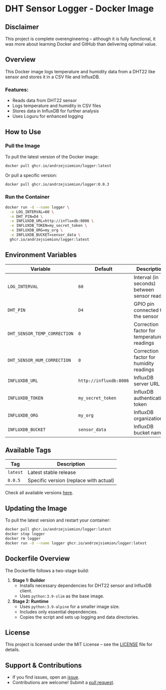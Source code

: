 # DHT Sensor Logger - Docker Image

## Disclaimer

This project is complete overengineering – although it is fully functional, it was more about learning Docker and GitHub than delivering optimal value.

## Overview

This Docker image logs temperature and humidity data from a DHT22 like sensor and stores it in a CSV file and InfluxDB.

### Features:

- Reads data from DHT22 sensor
- Logs temperature and humidity in CSV files
- Stores data in InfluxDB for further analysis
- Uses Loguru for enhanced logging

## How to Use

### Pull the Image

To pull the latest version of the Docker image:

```sh
docker pull ghcr.io/andrzejsiemion/logger:latest
```

Or pull a specific version:

```sh
docker pull ghcr.io/andrzejsiemion/logger:0.0.3
```

### Run the Container

```sh
docker run -d --name logger \
  -e LOG_INTERVAL=60 \
  -e DHT_PIN=D4 \
  -e INFLUXDB_URL=http://influxdb:8086 \
  -e INFLUXDB_TOKEN=my_secret_token \
  -e INFLUXDB_ORG=my_org \
  -e INFLUXDB_BUCKET=sensor_data \
  ghcr.io/andrzejsiemion/logger:latest
```

## Environment Variables

| Variable                     | Default                | Description                                |
| ---------------------------- | ---------------------- | ------------------------------------------ |
| `LOG_INTERVAL`               | `60`                   | Interval (in seconds) between sensor reads |
| `DHT_PIN`                    | `D4`                   | GPIO pin connected to the sensor           |
| `DHT_SENSOR_TEMP_CORRECTION` | `0`                    | Correction factor for temperature readings |
| `DHT_SENSOR_HUM_CORRECTION`  | `0`                    | Correction factor for humidity readings    |
| `INFLUXDB_URL`               | `http://influxdb:8086` | InfluxDB server URL                        |
| `INFLUXDB_TOKEN`             | `my_secret_token`      | InfluxDB authentication token              |
| `INFLUXDB_ORG`               | `my_org`               | InfluxDB organization                      |
| `INFLUXDB_BUCKET`            | `sensor_data`          | InfluxDB bucket name                       |

## Available Tags

| Tag      | Description                            |
| -------- | -------------------------------------- |
| `latest` | Latest stable release                  |
| `0.0.5`  | Specific version (replace with actual) |

Check all available versions [here](https://github.com/andrzejsiemion/logger/pkgs/container/logger).

## Updating the Image

To pull the latest version and restart your container:

```sh
docker pull ghcr.io/andrzejsiemion/logger:latest
docker stop logger
docker rm logger
docker run -d --name logger ghcr.io/andrzejsiemion/logger:latest
```

## Dockerfile Overview

The Dockerfile follows a two-stage build:

1. **Stage 1: Builder**
   - Installs necessary dependencies for DHT22 sensor and InfluxDB client.
   - Uses `python:3.9-slim` as the base image.
2. **Stage 2: Runtime**
   - Uses `python:3.9-alpine` for a smaller image size.
   - Includes only essential dependencies.
   - Copies the script and sets up logging and data directories.

## License

This project is licensed under the MIT License – see the [LICENSE](LICENSE) file for details.

## Support & Contributions

- If you find issues, open an [issue](https://github.com/andrzejsiemion/logger/issues).
- Contributions are welcome! Submit a [pull request](https://github.com/andrzejsiemion/logger/pulls).

